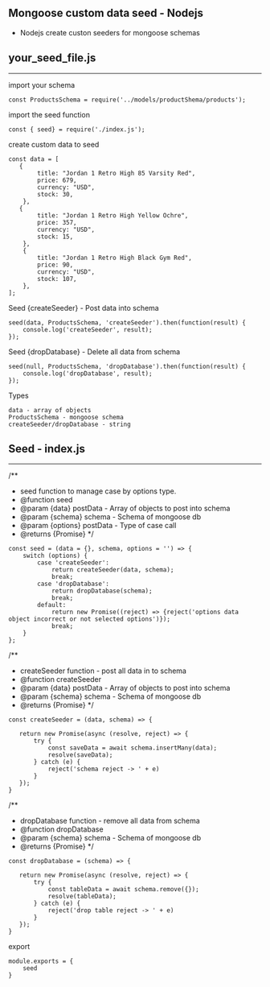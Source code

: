 ## Mongoose custom data seed - Nodejs

- Nodejs create custon seeders for mongoose schemas

## your_seed_file.js

----------------------------------------------------------------------------------------------

import your schema

```
const ProductsSchema = require('../models/productShema/products');
```

import the seed function

```
const { seed} = require('./index.js');
```

create custom data to seed

```
const data = [
   {
        title: "Jordan 1 Retro High 85 Varsity Red",
        price: 679,
        currency: "USD",
        stock: 30,
    },
   {
        title: "Jordan 1 Retro High Yellow Ochre",
        price: 357,
        currency: "USD",
        stock: 15,
    },
    {
        title: "Jordan 1 Retro High Black Gym Red",
        price: 90,
        currency: "USD",
        stock: 107,
    },
];
```

Seed {createSeeder} - Post data into schema
```
seed(data, ProductsSchema, 'createSeeder').then(function(result) {
    console.log('createSeeder', result);
});
```
Seed {dropDatabase} - Delete all data from schema
```
seed(null, ProductsSchema, 'dropDatabase').then(function(result) {
    console.log('dropDatabase', result);
});
```

Types
```
data - array of objects
ProductsSchema - mongoose schema
createSeeder/dropDatabase - string
```

## Seed - index.js

----------------------------------------------------------------------------------------------

/**
 * seed function to manage case by options type.
 * @function seed
 * @param {data} postData - Array of objects to post into schema
 * @param {schema} schema - Schema of mongoose db
 * @param {options} postData - Type of case call
 * @returns {Promise}
 */
```
const seed = (data = {}, schema, options = '') => {
    switch (options) {
        case 'createSeeder':
            return createSeeder(data, schema);
            break;
        case 'dropDatabase':
            return dropDatabase(schema);
            break;
        default:
            return new Promise((reject) => {reject('options data object incorrect or not selected options')});
            break;
    }
};
```

/**
 * createSeeder function - post all data in to schema
 * @function createSeeder
 * @param {data} postData - Array of objects to post into schema
 * @param {schema} schema - Schema of mongoose db
 * @returns {Promise}
 */
 
 ```
 const createSeeder = (data, schema) => {

    return new Promise(async (resolve, reject) => {
        try {
            const saveData = await schema.insertMany(data);
            resolve(saveData);
        } catch (e) {
            reject('schema reject -> ' + e)
        }
    });
}
 ```
 
 /**
 * dropDatabase function - remove all data from schema
 * @function dropDatabase
 * @param {schema} schema - Schema of mongoose db
 * @returns {Promise}
 */
 ```
const dropDatabase = (schema) => {

    return new Promise(async (resolve, reject) => {
        try {
            const tableData = await schema.remove({});
            resolve(tableData);
        } catch (e) {
            reject('drop table reject -> ' + e)
        }
    });
}
```

export 
```
module.exports = {
    seed
}
```
